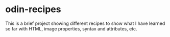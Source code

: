 # odin-recipes

This is a brief project showing different recipes to show what I have learned so far with HTML, image properties, syntax and attributes, etc. 